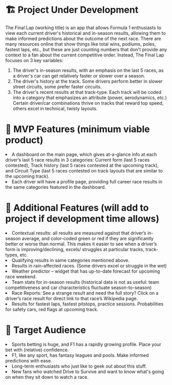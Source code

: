 # 🏗️ Project Under Development

The Final Lap (working title) is an app that allows Formula 1 enthusiasts to view each current driver's historical and in-season results, allowing them to make informed predictions about the outcome of the next race. There are many resources online that show things like total wins, podiums, poles, fastest laps, etc., but these are just counting numbers that don't provide any context to a fan about the current competitive order. Instead, The Final Lap focuses on 3 key variables: 
1.	The driver's in-season results, with an emphasis on the last 5 races, as a driver's car can get relatively faster or slower over a season.
2.	The driver's history at the track. Some drivers perform better in slower street circuits, some prefer faster circuits.
3.	The driver's recent results at that track-type. Each track will be coded into a category that emphasizes an attribute (power, aerodynamics, etc.) Certain driver/car combinations thrive on tracks that reward top speed, others excel in technical, twisty layouts.
   
# 🏁 MVP Features (minimum viable product)
<li>A dashboard on the main page, which gives at-a-glance info at each driver’s last 5 race results in 3 categories: Current form (last 5 races contested), Track history (last 5 races contested at the upcoming track), and Circuit Type (last 5 races contested on track layouts that are similar to the upcoming track).</li>
<li>Each driver will have a profile page, providing full career race results in the same categories featured in the dashboard.</li>


# 🏁 Additional Features (will add to project if development time allows)
<li>Contextual results: all results are measured against that driver’s in-season average, and color-coded green or red if they are significantly better or worse than normal. This makes it easier to see when a driver’s form is improving/declining, excels/ struggles at particular tracks, track-types, etc.</li>
<li>Qualifying results in same categories mentioned above.</li>
<li>Results in rain-affected races. (Some drivers excel or struggle in the wet)</li>
<li>Weather predictor – widget that has up-to-date forecast for upcoming race weekend.</li>
<li>Team stats for in-season results (historical data is not as useful: team competitiveness and car characteristics fluctuate season-to-season)</li>
<li>Race Reports: See a strange result and need the full story? Click on a driver’s race result for direct link to that race’s Wikipedia page.</li>
<li>Results for fastest laps, fastest pitstops, practice sessions. Probabilities for safety cars, red flags at upcoming track.</li>

# 🏁 Target Audience
<li>Sports betting is huge, and F1 has a rapidly growing profile. Place your bet with (relative) confidence.</li>
<li>F1, like any sport, has fantasy leagues and pools. Make informed predictions with ease.</li>
<li>Long-term enthusiasts who just like to geek out about this stuff.</li>
<li>New fans who watched Drive to Survive and want to know what's going on when they sit down to watch a race.</li> 
